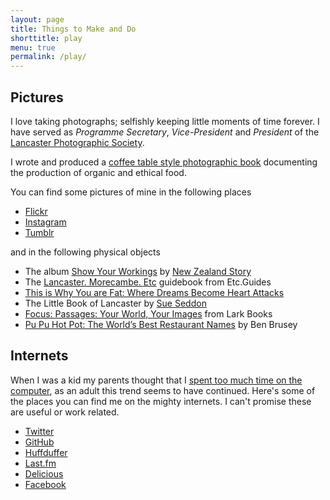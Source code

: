 ```yaml
---
layout: page
title: Things to Make and Do
shorttitle: play
menu: true
permalink: /play/
---
```


## Pictures

I love taking photographs; selfishly keeping little moments of time forever. I have served as _Programme Secretary_, _Vice-President_ and _President_ of the [Lancaster Photographic Society][lps].

I wrote and produced a [coffee table style photographic book][book] documenting the production of organic and ethical food.

You can find some pictures of mine in the following places

* [Flickr][flickr]
* [Instagram][instagram]
* [Tumblr][tumblr]

and in the following physical objects

* The album [Show Your Workings](http://newzealandstory.bandcamp.com/) by [New Zealand Story](http://www.newzealandstory.org/)
* The [Lancaster. Morecambe. Etc](http://www.amazon.co.uk/Lancaster-Morecambe-Etc-Simon-Couchman/dp/0956305709/ref=sr_1_1?ie=UTF8&s=books&qid=1264433848&sr=8-1) guidebook from Etc.Guides
* [This is Why You are Fat: Where Dreams Become Heart Attacks](http://www.amazon.co.uk/This-Why-You-are-Fat/dp/0061936634/ref=sr_1_1?ie=UTF8&s=books&qid=1264434016&sr=1-1)
* The Little Book of Lancaster by [Sue Seddon](http://www.sueseddon.co.uk/)
* [Focus: Passages: Your World, Your Images](http://www.amazon.com/Focus-Passages-Your-World-Images/dp/1600596800/ref=sr_1_1?ie=UTF8&s=books&qid=1271271772&sr=8-1) from Lark Books
* [Pu Pu Hot Pot: The World’s Best Restaurant Names](http://www.amazon.co.uk/Pu-Hot-Pot-Worlds-Restaurant/dp/0670921823/) by Ben Brusey

## Internets

When I was a kid my parents thought that I [spent too much time on the computer](http://www.worldofspectrum.org/), as an adult this trend seems to have continued. Here's some of the places you can find me on the mighty internets. I can't promise these are useful or work related.

* [Twitter][twitter]
* [GitHub](https://github.com/christiancable/)
* [Huffduffer][huffduffer]
* [Last.fm][lastfm]
* [Delicious][delicious]
* [Facebook][facebook]

[lps]: http://www.lancasterphotographicsociety.org.uk
[book]: http://www.blurb.com/books/1588810
[flickr]: http://www.flickr.com/photos/nexus_icon
[photoblog]: http://www.christiancable.co.uk/
[google]: http://www.google.com/profiles/christiancable
[delicious]: http://delicious.com/nexus_icon
[twitter]: http://www.twitter.com/christiancable
[tumblr]: http://squareeggs.tumblr.com/
[facebook]: http://www.facebook.com/christiancable
[lastfm]: http://last.fm/user/nexus_icon
[readable]: http://readable.tastefulwords.com/
[instapaper]: http://www.instapaper.com/
[omihk]: http://ourmaninhongkong.net/
[achipinthesugar]: http://achipinthesugar.com/
[huffduffer]:http://huffduffer.com/christiancable
[instagram]:https://instagram.com/christiancable/
